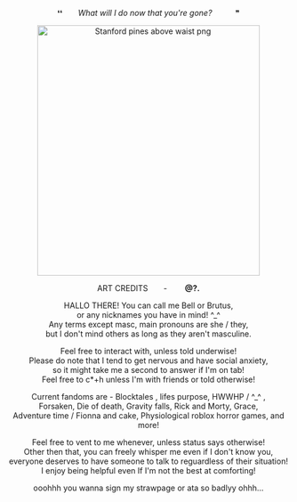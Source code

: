 


<p align="center">
 ❛❛  <i>What will I do now that you're gone?</i>   ❞

<p align="center">
<img width="400" height="450" alt="Stanford pines above waist png" src="https://github.com/user-attachments/assets/66b0cd47-fae5-4038-973f-a1ed76a43714" />

<p align="center">
ART CREDITS  -   <b>@?.</b>

<p align="center">
HALLO THERE! You can call me Bell or Brutus, <br>
  or any nicknames you have in mind! ^_^ <br>
  Any terms except masc, main pronouns are she / they,  <br>
  but I don't mind others as long as they aren't masculine. 

<p align="center">
  Feel free to interact with, unless told underwise!  <br>
  Please do note that I tend to get nervous and have social anxiety,  <br>
  so it might take me a second to answer if I'm on tab!<br>
  Feel free to c*+h unless I'm with friends or told otherwise!

 <p align="center">
Current fandoms are -  Blocktales , lifes purpose, HWWHP / ^_^ , <br>
Forsaken, Die of death, Gravity falls, Rick and Morty, Grace, <br>
Adventure time / Fionna and cake, Physiological roblox horror games,  and more!

 <p align="center"> 
 Feel free to vent to me whenever, unless status says otherwise! <br>
Other then that, you can freely whisper me even if I don't know you, <br>
everyone deserves to have someone to talk to reguardless of their situation! <br>
I enjoy being helpful even If I'm not the best at comforting! 

 <p align="center"> 
ooohhh you wanna sign my strawpage or ata so badlyy ohhh...

